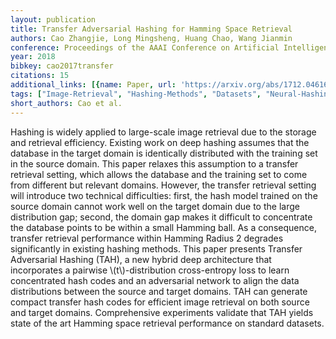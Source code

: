 ```yaml
---
layout: publication
title: Transfer Adversarial Hashing for Hamming Space Retrieval
authors: Cao Zhangjie, Long Mingsheng, Huang Chao, Wang Jianmin
conference: Proceedings of the AAAI Conference on Artificial Intelligence
year: 2018
bibkey: cao2017transfer
citations: 15
additional_links: [{name: Paper, url: 'https://arxiv.org/abs/1712.04616'}]
tags: ["Image-Retrieval", "Hashing-Methods", "Datasets", "Neural-Hashing", "Efficiency", "AAAI", "Scalability", "Evaluation", "Robustness"]
short_authors: Cao et al.
---
```

Hashing is widely applied to large-scale image retrieval due to the storage
and retrieval efficiency. Existing work on deep hashing assumes that the
database in the target domain is identically distributed with the training set
in the source domain. This paper relaxes this assumption to a transfer
retrieval setting, which allows the database and the training set to come from
different but relevant domains. However, the transfer retrieval setting will
introduce two technical difficulties: first, the hash model trained on the
source domain cannot work well on the target domain due to the large
distribution gap; second, the domain gap makes it difficult to concentrate the
database points to be within a small Hamming ball. As a consequence, transfer
retrieval performance within Hamming Radius 2 degrades significantly in
existing hashing methods. This paper presents Transfer Adversarial Hashing
(TAH), a new hybrid deep architecture that incorporates a pairwise
\\(t\\)-distribution cross-entropy loss to learn concentrated hash codes and an
adversarial network to align the data distributions between the source and
target domains. TAH can generate compact transfer hash codes for efficient
image retrieval on both source and target domains. Comprehensive experiments
validate that TAH yields state of the art Hamming space retrieval performance
on standard datasets.